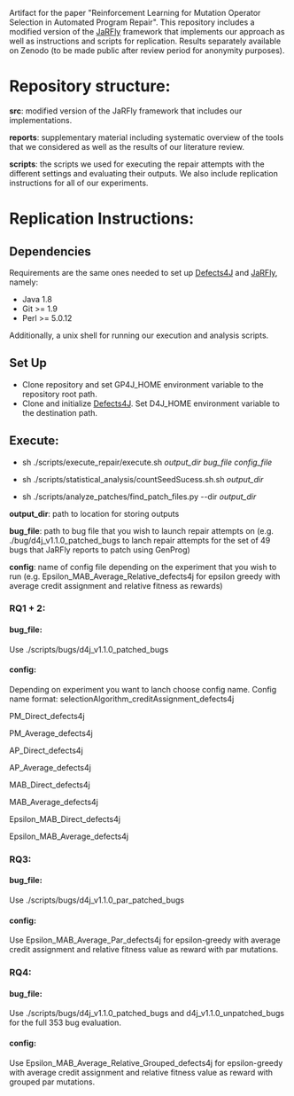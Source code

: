 Artifact for the paper "Reinforcement Learning for Mutation Operator Selection in Automated Program Repair". This repository includes a modified version of the [JaRFly](https://github.com/squaresLab/genprog4java) framework that implements our approach as well as instructions and scripts for replication. Results separately available on Zenodo (to be made public after review period for anonymity purposes).

# Repository structure:

**src**: modified version of the JaRFly framework that includes our implementations.

**reports**: supplementary material including systematic overview of the tools that we considered as well as the results of our literature review.

**scripts**: the scripts we used for executing the repair attempts with the different settings and evaluating their outputs. We also include replication instructions for all of our experiments.

# Replication Instructions:

## Dependencies
Requirements are the same ones needed to set up [Defects4J](https://github.com/rjust/defects4j) and [JaRFly](https://github.com/squaresLab/genprog4java), namely:

* Java 1.8
* Git >= 1.9
* Perl >= 5.0.12

Additionally, a unix shell for running our execution and analysis scripts.

## Set Up

* Clone repository and set GP4J_HOME environment variable to the repository root path.
* Clone and initialize [Defects4J](https://github.com/rjust/defects4j). Set D4J_HOME environment variable to the destination path.

## Execute:

* sh ./scripts/execute_repair/execute.sh *output_dir* *bug_file* *config_file*

* sh ./scripts/statistical_analysis/countSeedSucess.sh.sh *output_dir*

* sh ./scripts/analyze_patches/find_patch_files.py --dir *output_dir*

**output_dir**: path to location for storing outputs

**bug_file**: path to bug file that you wish to launch repair attempts on (e.g. ./bug/d4j_v1.1.0_patched_bugs to lanch repair attempts for the set of 49 bugs that JaRFly reports to patch using GenProg)

**config**: name of config file depending on the experiment that you wish to run (e.g. Epsilon_MAB_Average_Relative_defects4j for epsilon greedy with average credit assignment and relative fitness as rewards)

### RQ1 + 2:

#### **bug_file**:

Use ./scripts/bugs/d4j_v1.1.0_patched_bugs

#### **config**:

Depending on experiment you want to lanch choose config name. Config name format: selectionAlgorithm_creditAssignment_defects4j

PM_Direct_defects4j

PM_Average_defects4j

AP_Direct_defects4j

AP_Average_defects4j

MAB_Direct_defects4j

MAB_Average_defects4j

Epsilon_MAB_Direct_defects4j

Epsilon_MAB_Average_defects4j

### RQ3:

#### **bug_file**:

Use ./scripts/bugs/d4j_v1.1.0_par_patched_bugs

#### **config**:

Use Epsilon_MAB_Average_Par_defects4j for epsilon-greedy with average credit assignment and relative fitness value as reward with par mutations.

### RQ4:

#### **bug_file**:

Use ./scripts/bugs/d4j_v1.1.0_patched_bugs and d4j_v1.1.0_unpatched_bugs for the full 353 bug evaluation.

#### **config**:

Use Epsilon_MAB_Average_Relative_Grouped_defects4j for epsilon-greedy with average credit assignment and relative fitness value as reward with grouped par mutations.

